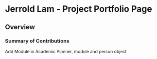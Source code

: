 # Jerrold Lam - Project Portfolio Page

## Overview

### Summary of Contributions

Add Module in Academic Planner, module and person object
